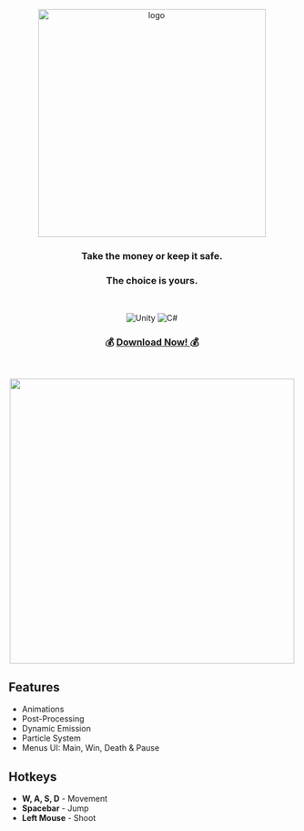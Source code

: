 <p align="center">
  <img alt="logo" src="https://github.com/ozzs/bank-heist/blob/main/media/BankHeistPNG.png" width="400"/>
  <h3 align="center">Take the money or keep it safe.</h3>
  <h3 align="center">The choice is yours.</h3>
</p>
<br />

<p align="center">
  <img alt="Unity" src="https://img.shields.io/badge/unity-%23000000.svg?style=for-the-badge&logo=unity&logoColor=white" />
  <img alt="C#" src="https://img.shields.io/badge/c%23-%23239120.svg?style=for-the-badge&logo=c-sharp&logoColor=white" />
</p>

<h3 align="center">
    💰 <a href="https://ozzs.itch.io/bank-heist"> Download Now! </a> 💰
</h3>
<br />

<p align="center">
  <img src="https://github.com/ozzs/bank-heist/blob/main/media/Sequence%2006_1.gif" width=500 />
</p>

## Features
* Animations
* Post-Processing
* Dynamic Emission
* Particle System
* Menus UI: Main, Win, Death & Pause

## Hotkeys
* **W, A, S, D** - Movement
* **Spacebar** - Jump
* **Left Mouse** - Shoot
